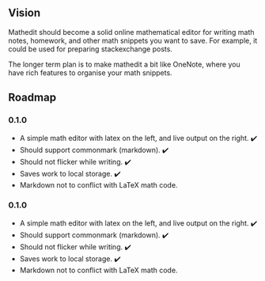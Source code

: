 ## Vision

Mathedit should become a solid online mathematical editor for writing math notes,
homework, and other math snippets you want to save. For example, it could be
used for preparing stackexchange posts.

The longer term plan is to make mathedit a bit like OneNote, where you have rich
features to organise your math snippets.

## Roadmap

### 0.1.0
* A simple math editor with latex on the left, and live output on the right. :heavy_check_mark:
* Should support commonmark (markdown). :heavy_check_mark:
* Should not flicker while writing. :heavy_check_mark:
* Saves work to local storage. :heavy_check_mark:
* Markdown not to conflict with LaTeX math code.



### 0.1.0
* A simple math editor with latex on the left, and live output on the right. :heavy_check_mark:
* Should support commonmark (markdown). :heavy_check_mark:
* Should not flicker while writing. :heavy_check_mark:
* Saves work to local storage. :heavy_check_mark:
* Markdown not to conflict with LaTeX math code.










